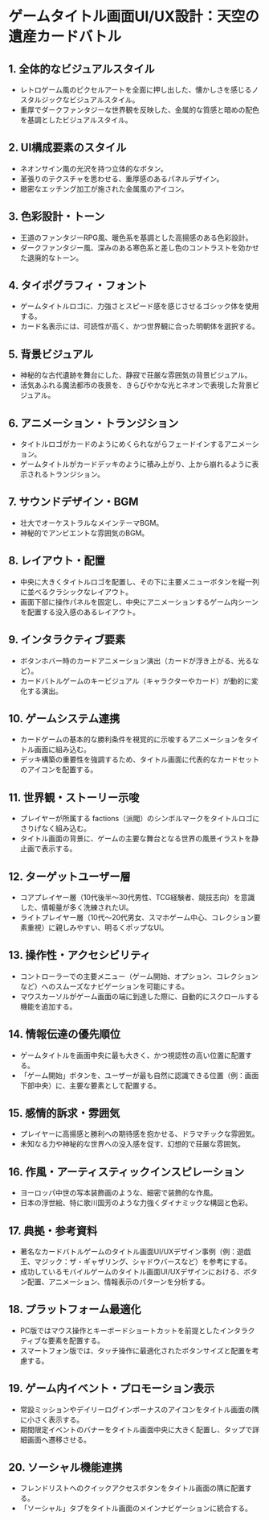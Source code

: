 # ゲームタイトル画面UI/UX設計：天空の遺産カードバトル

## 1. 全体的なビジュアルスタイル
*   レトロゲーム風のピクセルアートを全面に押し出した、懐かしさを感じるノスタルジックなビジュアルスタイル。
*   重厚でダークファンタジーな世界観を反映した、金属的な質感と暗めの配色を基調としたビジュアルスタイル。

## 2. UI構成要素のスタイル
*   ネオンサイン風の光沢を持つ立体的なボタン。
*   革張りのテクスチャを思わせる、重厚感のあるパネルデザイン。
*   緻密なエッチング加工が施された金属風のアイコン。

## 3. 色彩設計・トーン
*   王道のファンタジーRPG風、暖色系を基調とした高揚感のある色彩設計。
*   ダークファンタジー風、深みのある寒色系と差し色のコントラストを効かせた退廃的なトーン。

## 4. タイポグラフィ・フォント
*   ゲームタイトルロゴに、力強さとスピード感を感じさせるゴシック体を使用する。
*   カード名表示には、可読性が高く、かつ世界観に合った明朝体を選択する。

## 5. 背景ビジュアル
*   神秘的な古代遺跡を舞台にした、静寂で荘厳な雰囲気の背景ビジュアル。
*   活気あふれる魔法都市の夜景を、きらびやかな光とネオンで表現した背景ビジュアル。

## 6. アニメーション・トランジション
*   タイトルロゴがカードのようにめくられながらフェードインするアニメーション。
*   ゲームタイトルがカードデッキのように積み上がり、上から崩れるように表示されるトランジション。

## 7. サウンドデザイン・BGM
*   壮大でオーケストラルなメインテーマBGM。
*   神秘的でアンビエントな雰囲気のBGM。

## 8. レイアウト・配置
*   中央に大きくタイトルロゴを配置し、その下に主要メニューボタンを縦一列に並べるクラシックなレイアウト。
*   画面下部に操作パネルを固定し、中央にアニメーションするゲーム内シーンを配置する没入感のあるレイアウト。

## 9. インタラクティブ要素
*   ボタンホバー時のカードアニメーション演出（カードが浮き上がる、光るなど）。
*   カードバトルゲームのキービジュアル（キャラクターやカード）が動的に変化する演出。

## 10. ゲームシステム連携
*   カードゲームの基本的な勝利条件を視覚的に示唆するアニメーションをタイトル画面に組み込む。
*   デッキ構築の重要性を強調するため、タイトル画面に代表的なカードセットのアイコンを配置する。

## 11. 世界観・ストーリー示唆
*   プレイヤーが所属する factions（派閥）のシンボルマークをタイトルロゴにさりげなく組み込む。
*   タイトル画面の背景に、ゲームの主要な舞台となる世界の風景イラストを静止画で表示する。

## 12. ターゲットユーザー層
*   コアプレイヤー層（10代後半～30代男性、TCG経験者、競技志向）を意識した、情報量が多く洗練されたUI。
*   ライトプレイヤー層（10代～20代男女、スマホゲーム中心、コレクション要素重視）に親しみやすい、明るくポップなUI。

## 13. 操作性・アクセシビリティ
*   コントローラーでの主要メニュー（ゲーム開始、オプション、コレクションなど）へのスムーズなナビゲーションを可能にする。
*   マウスカーソルがゲーム画面の端に到達した際に、自動的にスクロールする機能を追加する。

## 14. 情報伝達の優先順位
*   ゲームタイトルを画面中央に最も大きく、かつ視認性の高い位置に配置する。
*   「ゲーム開始」ボタンを、ユーザーが最も自然に認識できる位置（例：画面下部中央）に、主要な要素として配置する。

## 15. 感情的訴求・雰囲気
*   プレイヤーに高揚感と勝利への期待感を抱かせる、ドラマチックな雰囲気。
*   未知なる力や神秘的な世界への没入感を促す、幻想的で荘厳な雰囲気。

## 16. 作風・アーティスティックインスピレーション
*   ヨーロッパ中世の写本装飾画のような、細密で装飾的な作風。
*   日本の浮世絵、特に歌川国芳のような力強くダイナミックな構図と色彩。

## 17. 典拠・参考資料
*   著名なカードバトルゲームのタイトル画面UI/UXデザイン事例（例：遊戯王、マジック：ザ・ギャザリング、シャドウバースなど）を参考にする。
*   成功しているモバイルゲームのタイトル画面UI/UXデザインにおける、ボタン配置、アニメーション、情報表示のパターンを分析する。

## 18. プラットフォーム最適化
*   PC版ではマウス操作とキーボードショートカットを前提としたインタラクティブな要素を配置する。
*   スマートフォン版では、タッチ操作に最適化されたボタンサイズと配置を考慮する。

## 19. ゲーム内イベント・プロモーション表示
*   常設ミッションやデイリーログインボーナスのアイコンをタイトル画面の隅に小さく表示する。
*   期間限定イベントのバナーをタイトル画面中央に大きく配置し、タップで詳細画面へ遷移させる。

## 20. ソーシャル機能連携
*   フレンドリストへのクイックアクセスボタンをタイトル画面の隅に配置する。
*   「ソーシャル」タブをタイトル画面のメインナビゲーションに統合する。
